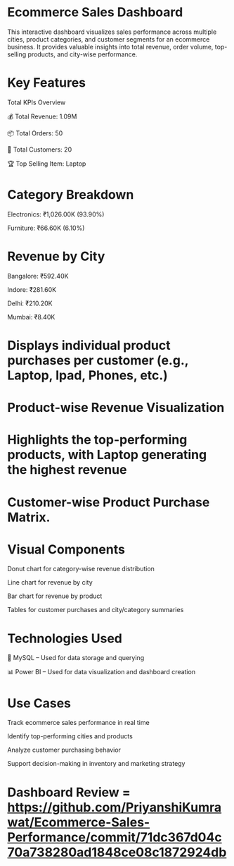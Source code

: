 # Ecommerce Sales Dashboard
This interactive dashboard visualizes sales performance across multiple cities, product categories, and customer segments for an ecommerce business. It provides valuable insights into total revenue, order volume, top-selling products, and city-wise performance.

# Key Features
Total KPIs Overview

💰 Total Revenue: 1.09M

📦 Total Orders: 50

👥 Total Customers: 20

🏆 Top Selling Item: Laptop

# Category Breakdown

Electronics: ₹1,026.00K (93.90%)

Furniture: ₹66.60K (6.10%)

# Revenue by City

Bangalore: ₹592.40K

Indore: ₹281.60K

Delhi: ₹210.20K

Mumbai: ₹8.40K

# Displays individual product purchases per customer (e.g., Laptop, Ipad, Phones, etc.)

# Product-wise Revenue Visualization

# Highlights the top-performing products, with Laptop generating the highest revenue

# Customer-wise Product Purchase Matrix.

# Visual Components
Donut chart for category-wise revenue distribution

Line chart for revenue by city

Bar chart for revenue by product

Tables for customer purchases and city/category summaries

# Technologies Used
💾 MySQL – Used for data storage and querying

📊 Power BI – Used for data visualization and dashboard creation

# Use Cases
Track ecommerce sales performance in real time

Identify top-performing cities and products

Analyze customer purchasing behavior

Support decision-making in inventory and marketing strategy

# Dashboard Review = https://github.com/PriyanshiKumrawat/Ecommerce-Sales-Performance/commit/71dc367d04c70a738280ad1848ce08c1872924db


